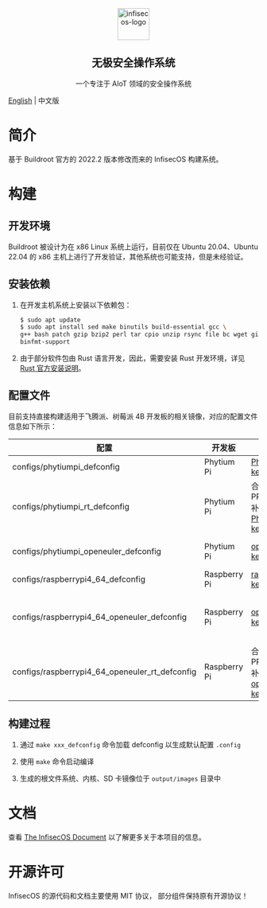 <div align="center">

<img src="https://qclic.github.io/images/site/logo.svg" alt="infisecos-logo" width="64">

</div>

<h2 align="center">无极安全操作系统</h1>

<p align="center">一个专注于 AIoT 领域的安全操作系统</p>

<!-- <div align="center">

[![GitHub stars](https://img.shields.io/github/stars/qclic/InfisecOS?logo=github)](https://github.com/qclic/InfisecOS/stargazers)
[![GitHub forks](https://img.shields.io/github/forks/qclic/InfisecOS?logo=github)](https://github.com/qclic/InfisecOS/network)
[![license](https://img.shields.io/github/license/qclic/InfisecOS)](https://github.com/ZCShou/GoGoGo/blob/master/LICENSE)

</div> -->

[English](README.md) | 中文版

# 简介

基于 Buildroot 官方的 2022.2 版本修改而来的 InfisecOS 构建系统。

# 构建

## 开发环境

Buildroot 被设计为在 x86 Linux 系统上运行，目前仅在 Ubuntu 20.04、Ubuntu 22.04 的 x86 主机上进行了开发验证，其他系统也可能支持，但是未经验证。

## 安装依赖

1. 在开发主机系统上安装以下依赖包：

    ```bash
    $ sudo apt update
    $ sudo apt install sed make binutils build-essential gcc \
    g++ bash patch gzip bzip2 perl tar cpio unzip rsync file bc wget git \
    binfmt-support
    ```

2. 由于部分软件包由 Rust 语言开发，因此，需要安装 Rust 开发环境，详见 [Rust 官方安装说明](https://www.rust-lang.org/learn/get-started)。

## 配置文件

目前支持直接构建适用于飞腾派、树莓派 4B 开发板的相关镜像，对应的配置文件信息如下所示：

| 配置 | 开发板 | 内核 | 版本 |
|----|----|----|----|
| configs/phytiumpi_defconfig | Phytium Pi| [Phytium kernel](https://gitee.com/phytium_embedded/phytium-linux-kernel) | 5.10.209 |
| configs/phytiumpi_rt_defconfig | Phytium Pi| 合入了 PREEMPT_RT 补丁的 [Phytium kernel](https://gitee.com/phytium_embedded/phytium-linux-kernel) | 5.10.209 |
| configs/phytiumpi_openeuler_defconfig | Phytium Pi | [openEuler kernel](https://gitee.com/openeuler/phytium-kernel) | 5.10.x / openEuler-22.03-LTS |
| configs/raspberrypi4_64_defconfig | Raspberry Pi | [raspberrypi kernel](https://github.com/raspberrypi/linux) | 5.10.110 |
| configs/raspberrypi4_64_openeuler_defconfig | Raspberry Pi | [openEuler kernel](https://gitee.com/openeuler/raspberrypi-kernel) | 5.10.0-235.0.0 / openEuler-22.03-LTS-SP4 |
| configs/raspberrypi4_64_openeuler_rt_defconfig | Raspberry Pi | 合入了 PREEMPT_RT 补丁的 [openEuler kernel](https://gitee.com/openeuler/raspberrypi-kernel) | 5.10.0-235.0.0 / openEuler-22.03-LTS-SP4 |

## 构建过程

1. 通过 `make xxx_defconfig` 命令加载 defconfig 以生成默认配置 `.config`

2. 使用 `make` 命令启动编译

3. 生成的根文件系统、内核、SD 卡镜像位于 `output/images` 目录中

# 文档

查看 [The InfisecOS Document](https://qclic.github.io/) 以了解更多关于本项目的信息。

# 开源许可

InfisecOS 的源代码和文档主要使用 MIT 协议， 部分组件保持原有开源协议！
